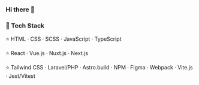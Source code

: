 ### Hi there 👋

### 💜 Tech Stack

⭐️ HTML · CSS · SCSS · JavaScript · TypeScript

⭐️ React · Vue.js · Nuxt.js · Next.js

⭐️ Tailwind CSS · Laravel/PHP · Astro.build · NPM · Figma · Webpack · Vite.js · Jest/Vitest
